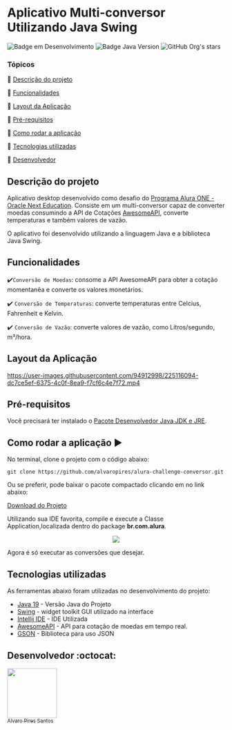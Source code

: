 # Aplicativo Multi-conversor Utilizando Java Swing

![Badge em Desenvolvimento](https://img.shields.io/badge/STATUS-EM%20DESENVOLVIMENTO-green)
![Badge Java Version](https://img.shields.io/badge/JAVA-v19.0.2-blue)
![GitHub Org's stars](https://img.shields.io/github/stars/alvaropires?style=social)

### Tópicos
:small_blue_diamond: [Descrição do projeto](#descrição-do-projeto)

:small_blue_diamond: [Funcionalidades](#funcionalidades)

:small_blue_diamond: [Layout da Aplicação](#layout-da-aplicação)

:small_blue_diamond: [Pré-requisitos](#pré-requisitos)

:small_blue_diamond: [Como rodar a aplicação](#como-rodar-a-aplicação-arrow_forward)

:small_blue_diamond: [Tecnologias utilizadas](#tecnologias-utilizadas)

:small_blue_diamond: [Desenvolvedor](#desenvolvedor-octocat)


## Descrição do projeto
Aplicativo desktop desenvolvido como desafio do <a href="https://www.oracle.com/br/education/oracle-next-education/">Programa Alura ONE - Oracle Next Education</a>. Consiste em um multi-conversor capaz de
converter moedas consumindo a API de Cotações <a href = "https://docs.awesomeapi.com.br/api-de-moedas">AwesomeAPI</a>, converte temperaturas e também valores de vazão.

O aplicativo foi desenvolvido utilizando a linguagem Java e a biblioteca Java Swing.

## Funcionalidades
:heavy_check_mark:`Conversão de Moedas`: consome a API AwesomeAPI para obter a cotação momentanêa e converte os valores monetários.

:heavy_check_mark: `Conversão de Temperaturas`: converte temperaturas entre Celcius, Fahrenheit e Kelvin.

:heavy_check_mark: `Conversão de Vazão`: converte valores de vazão, como Litros/segundo, m³/hora.

## Layout da Aplicação

https://user-images.githubusercontent.com/94912998/225116094-dc7ce5ef-6375-4c0f-8ea9-f7cf6c4e7f72.mp4



## Pré-requisitos
Você precisará ter instalado o 
<a href="https://www.oracle.com/br/java/technologies/downloads/">Pacote Desenvolvedor Java JDK e JRE</a>.

## Como rodar a aplicação :arrow_forward:

No terminal, clone o projeto com o código abaixo:

```
git clone https://github.com/alvaropires/alura-challenge-conversor.git
```

Ou se preferir, pode baixar o pacote compactado clicando em no link abaixo:


<a href="https://github.com/alvaropires/alura-challenge-conversor/archive/refs/heads/main.zip">Download do Projeto</a>


Utilizando sua IDE favorita, compile e execute a Classe Application,localizada dentro do package <strong>br.com.alura</strong>.


<p align="center">
<img src = "https://user-images.githubusercontent.com/94912998/223709938-02226141-b92e-4180-8b9b-9942d5de574a.png">
</p>

Agora é só executar as conversões que desejar.

## Tecnologias utilizadas

As ferramentas abaixo foram utilizadas no desenvolvimento do projeto:

* [Java 19](https://www.oracle.com/br/java/) - Versão Java do Projeto
* [Swing](https://www.alura.com.br/artigos/como-criar-interface-grafica-swing-java) - widget toolkit GUI utilizado na interface
* [Intellij IDE](https://www.jetbrains.com/pt-br/idea/) - IDE Utilizada
* [AwesomeAPI](https://docs.awesomeapi.com.br/api-de-moedas) - API para cotação de moedas em tempo real.
* [GSON](https://github.com/google/gson) - Biblioteca para uso JSON

## Desenvolvedor :octocat:

[<img src="https://avatars.githubusercontent.com/u/94912998?s=96&v=4" width=115><br><sub>Alvaro Pires Santos</sub>](https://github.com/alvaropires)




